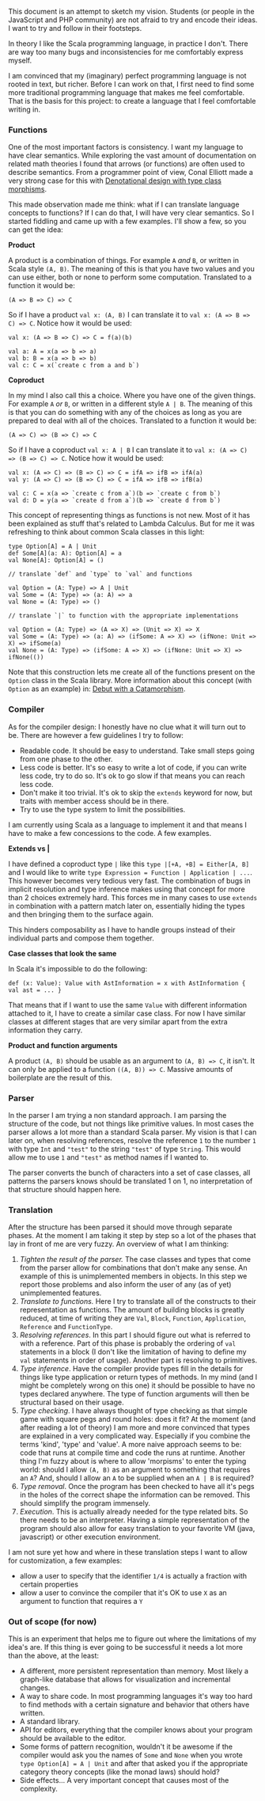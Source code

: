 This document is an attempt to sketch my vision. Students (or people in the JavaScript and PHP community) are not afraid to try and encode their ideas. I want to try and follow in their footsteps.

In theory I like the Scala programming language, in practice I don't. There are way too many bugs and inconsistencies for me comfortably express myself.

I am convinced that my (imaginary) perfect programming language is not rooted in text, but richer. Before I can work on that, I first need to find some more traditional programming language that makes me feel comfortable. That is the basis for this project: to create a language that I feel comfortable writing in.

### Functions

One of the most important factors is consistency. I want my language to have clear semantics. While exploring the vast amount of documentation on related math theories I found that arrows (or functions) are often used to describe semantics. From a programmer point of view, Conal Elliott made a very strong case for this with [Denotational design with type class morphisms](http://conal.net/papers/type-class-morphisms/).

This made observation made me think: what if I can translate language concepts to functions? If I can do that, I will have very clear semantics. So I started fiddling and came up with a few examples. I'll show a few, so you can get the idea:

**Product**

A product is a combination of things. For example `A` *and* `B`, or written in Scala style `(A, B)`. The meaning of this is that you have two values and you can use either, both or none to perform some computation. Translated to a function it would be:

```
(A => B => C) => C
```

So if I have a product `val x: (A, B)` I can translate it to `val x: (A => B => C) => C`. Notice how it would be used:

```
val x: (A => B => C) => C = f(a)(b)

val a: A = x(a => b => a)
val b: B = x(a => b => b)
val c: C = x(`create c from a and b`)
```

**Coproduct**

In my mind I also call this a choice. Where you have one of the given things. For example `A` *or* `B`, or written in a different style `A | B`. The meaning of this is that you can do something with any of the choices as long as you are prepared to deal with all of the choices. Translated to a function it would be:

```
(A => C) => (B => C) => C
```

So if I have a coproduct `val x: A | B` I can translate it to `val x: (A => C) => (B => C) => C`. Notice how it would be used:

```
val x: (A => C) => (B => C) => C = ifA => ifB => ifA(a)
val y: (A => C) => (B => C) => C = ifA => ifB => ifB(a)

val c: C = x(a => `create c from a`)(b => `create c from b`)
val d: D = y(a => `create d from a`)(b => `create d from b`)
```

This concept of representing things as functions is not new. Most of it has been explained as stuff that's related to Lambda Calculus. But for me it was refreshing to think about common Scala classes in this light:

```
type Option[A] = A | Unit
def Some[A](a: A): Option[A] = a
val None[A]: Option[A] = ()

// translate `def` and `type` to `val` and functions

val Option = (A: Type) => A | Unit
val Some = (A: Type) => (a: A) => a
val None = (A: Type) => ()

// translate `|` to function with the appropriate implementations

val Option = (A: Type) => (A => X) => (Unit => X) => X
val Some = (A: Type) => (a: A) => (ifSome: A => X) => (ifNone: Unit => X) => ifSome(a)
val None = (A: Type) => (ifSome: A => X) => (ifNone: Unit => X) => ifNone(())
```

Note that this construction lets me create all of the functions present on the `Option` class in the Scala library. More information about this concept (with `Option` as an example) in: [Debut with a Catamorphism](http://blog.tmorris.net/posts/debut-with-a-catamorphism/).

### Compiler

As for the compiler design: I honestly have no clue what it will turn out to be. There are however a few guidelines I try to follow:

- Readable code. It should be easy to understand. Take small steps going from one phase to the other.
- Less code is better. It's so easy to write a lot of code, if you can write less code, try to do so. It's ok to go slow if that means you can reach less code.
- Don't make it too trivial. It's ok to skip the `extends` keyword for now, but traits with member access should be in there.
- Try to use the type system to limit the possibilities.

I am currently using Scala as a language to implement it and that means I have to make a few concessions to the code. A few examples.

**Extends vs |**

I have defined a coproduct type `|` like this `type |[+A, +B] = Either[A, B]` and I would like to write `type Expression = Function | Application | ...`. This however becomes very tedious very fast. The combination of bugs in implicit resolution and type inference makes using that concept for more than 2 choices extremely hard. This forces me in many cases to use `extends` in combination with a pattern match later on, essentially hiding the types and then bringing them to the surface again.

This hinders composability as I have to handle groups instead of their individual parts and compose them together.

**Case classes that look the same**

In Scala it's impossible to do the following:

```
def (x: Value): Value with AstInformation = x with AstInformation { val ast = ... }
```

That means that if I want to use the same `Value` with different information attached to it, I have to create a similar case class. For now I have similar classes at different stages that are very similar apart from the extra information they carry.

**Product and function arguments**

A product `(A, B)` should be usable as an argument to `(A, B) => C`, it isn't. It can only be applied to a function `((A, B)) => C`. Massive amounts of boilerplate are the result of this.

### Parser

In the parser I am trying a non standard approach. I am parsing the structure of the code, but not things like primitive values. In most cases the parser allows a lot more than a standard Scala parser. My vision is that I can later on, when resolving references, resolve the reference `1` to the number `1` with type `Int` and `"test"` to the string `"test"` of type `String`. This would allow me to use `1` and `"test"` as method names if I wanted to.

The parser converts the bunch of characters into a set of case classes, all patterns the parsers knows should be translated 1 on 1, no interpretation of that structure should happen here.

### Translation

After the structure has been parsed it should move through separate phases. At the moment I am taking it step by step so a lot of the phases that lay in front of me are very fuzzy. An overview of what I am thinking:

1. *Tighten the result of the parser.* The case classes and types that come from the parser allow for combinations that don't make any sense. An example of this is unimplemented members in objects. In this step we report those problems and also inform the user of any (as of yet) unimplemented features.
2. *Translate to functions.* Here I try to translate all of the constructs to their representation as functions. The amount of building blocks is greatly reduced, at time of writing they are `Val`, `Block`, `Function`, `Application`, `Reference` and `FunctionType`.
3. *Resolving references*. In this part I should figure out what is referred to with a reference. Part of this phase is probably the ordering of `val` statements in a block (I don't like the limitation of having to define my `val` statements in order of usage). Another part is resolving to primitives.
4. *Type inference*. Have the compiler provide types fill in the details for things like type application or return types of methods. In my mind (and I might be completely wrong on this one) it should be possible to have no types declared anywhere. The type of function arguments will then be structural based on their usage.
5. *Type checking*. I have always thought of type checking as that simple game with square pegs and round holes: does it fit? At the moment (and after reading a lot of theory) I am more and more convinced that types are explained in a very complicated way. Especially if you combine the terms 'kind', 'type' and 'value'. A more naive approach seems to be: code that runs at compile time and code the runs at runtime. Another thing I'm fuzzy about is where to allow 'morpisms' to enter the typing world: should I allow `(A, B)` as an argument to something that requires an `A`? And, should I allow an `A` to be supplied when an `A | B` is required?
6. *Type removal*. Once the program has been checked to have all it's pegs in the holes of the correct shape the information can be removed. This should simplify the program immensely.
7. *Execution*. This is actually already needed for the type related bits. So there needs to be an interpreter. Having a simple representation of the program should also allow for easy translation to your favorite VM (java, javascript) or other execution environment.

I am not sure yet how and where in these translation steps I want to allow for customization, a few examples:
- allow a user to specify that the identifier `1/4` is actually a fraction with certain properties
- allow a user to convince the compiler that it's OK to use `X` as an argument to function that requires a `Y`

### Out of scope (for now)

This is an experiment that helps me to figure out where the limitations of my idea's are. If this thing is ever going to be successful it needs a lot more than the above, at the least:

- A different, more persistent representation than memory. Most likely a graph-like database that allows for visualization and incremental changes.
- A way to share code. In most programming languages it's way too hard to find methods with a certain signature and behavior that others have written.
- A standard library.
- API for editors, everything that the compiler knows about your program should be available to the editor.
- Some forms of pattern recognition, wouldn't it be awesome if the compiler would ask you the names of `Some` and `None` when you wrote `type Option[A] = A | Unit` and after that asked you if the appropriate category theory concepts (like the monad laws) should hold?
- Side effects... A very important concept that causes most of the complexity.

